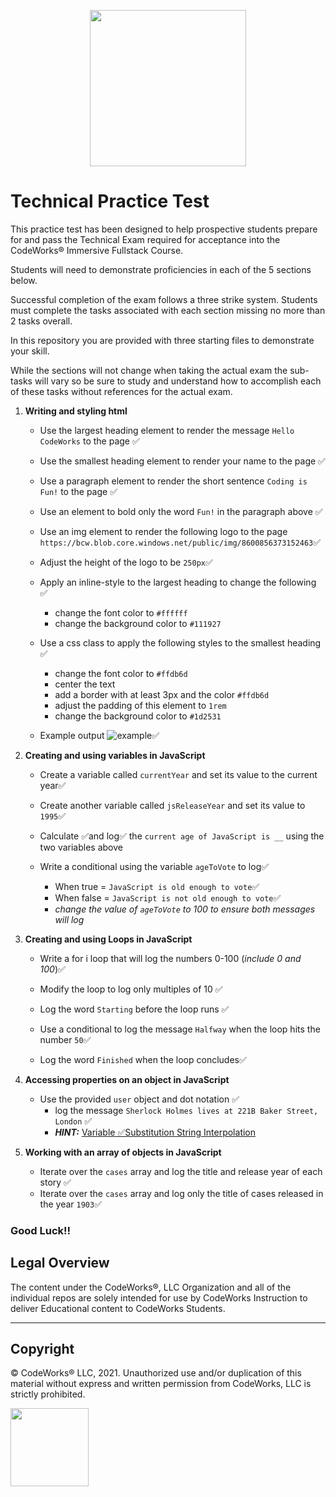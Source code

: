 <p align="center">
<img src="https://bcw.blob.core.windows.net/public/img/8600856373152463" width="250">
</p>

# Technical Practice Test

This practice test has been designed to help prospective students prepare for and pass the Technical Exam required for acceptance into the CodeWorks® Immersive Fullstack Course.

Students will need to demonstrate proficiencies in each of the 5 sections below.

Successful completion of the exam follows a three strike system. Students must complete the tasks associated with each section missing no more than 2 tasks overall.

In this repository you are provided with three starting files to demonstrate your skill.

While the sections will not change when taking the actual exam the sub-tasks will vary so be sure to study and understand how to accomplish each of these tasks without references for the actual exam.

1. **Writing and styling html**

   - Use the largest heading element to render the message `Hello CodeWorks` to the page ✅

   - Use the smallest heading element to render your name to the page ✅

   - Use a paragraph element to render the short sentence `Coding is Fun!` to the page ✅
   
   - Use an element to bold only the word `Fun!` in the paragraph above ✅
   - Use an img element to render the following logo to the page `https://bcw.blob.core.windows.net/public/img/8600856373152463`✅
   - Adjust the height of the logo to be `250px`✅

   - Apply an inline-style to the largest heading to change the following ✅

     - change the font color to `#ffffff`
     - change the background color to `#111927`

   - Use a css class to apply the following styles to the smallest heading ✅

     - change the font color to `#ffdb6d`
     - center the text
     - add a border with at least 3px and the color `#ffdb6d`
     - adjust the padding of this element to `1rem`
     - change the background color to `#1d2531`

   - Example output ![example](example.jpg)✅

2. **Creating and using variables in JavaScript**

   - Create a variable called `currentYear` and set its value to the current year✅

   - Create another variable called `jsReleaseYear` and set its value to `1995`✅

   - Calculate ✅and log✅ the `current age of JavaScript is __` using the two variables above

   - Write a conditional using the variable `ageToVote` to log✅
     - When true = `JavaScript is old enough to vote`✅
     - When false = `JavaScript is not old enough to vote`✅
     - _change the value of `ageToVote` to 100 to ensure both messages will log_

3. **Creating and using Loops in JavaScript**

   - Write a for i loop that will log the numbers 0-100 (_include 0 and 100_)✅

   - Modify the loop to log only multiples of 10 ✅

   - Log the word `Starting` before the loop runs ✅

   - Use a conditional to log the message `Halfway` when the loop hits the number `50`✅

   - Log the word `Finished` when the loop concludes✅

4. **Accessing properties on an object in JavaScript**

   - Use the provided `user` object and dot notation ✅
     - log the message `Sherlock Holmes lives at 221B Baker Street, London` ✅
     - **_HINT:_** [Variable ✅Substitution String Interpolation](https://www.w3schools.com/js/js_string_templates.asp)

5. **Working with an array of objects in JavaScript**
   - Iterate over the `cases` array and log the title and release year of each story ✅
   - Iterate over the `cases` array and log only the title of cases released in the year `1903`✅

### Good Luck!!

## Legal Overview

The content under the CodeWorks®, LLC Organization and all of the individual repos are solely intended for use by CodeWorks Instruction to deliver Educational content to CodeWorks Students.

---

## Copyright

© CodeWorks® LLC, 2021. Unauthorized use and/or duplication of this material without express and written permission from CodeWorks, LLC is strictly prohibited.

<img src="https://bcw.blob.core.windows.net/public/img/7815839041305055" width="125">
